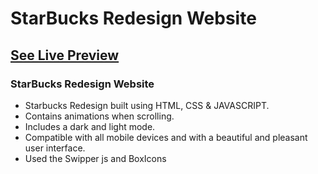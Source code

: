 # StarBucks Redesign Website
## [See Live Preview]([https://deepak00944.github.io/reImagine-Round-1/])
### StarBucks Redesign Website

- Starbucks Redesign built using HTML, CSS & JAVASCRIPT.
- Contains animations when scrolling.
- Includes a dark and light mode.
- Compatible with all mobile devices and with a beautiful and pleasant user interface.
- Used the Swipper js and BoxIcons

